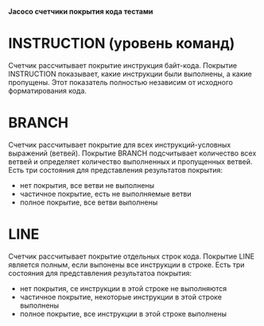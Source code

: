**Jacoco счетчики покрытия кода тестами**

# INSTRUCTION (уровень команд)
Счетчик рассчитывает покрытие инструкция байт-кода. Покрытие INSTRUCTION показывает, какие инструкции были выполнены, а какие пропущены. Этот показатель полностью независим от исходного форматирования кода. 

# BRANCH
Счетчик рассчитывает покрытие для всех инструкций-условных выражений (ветвей). Покрытие BRANCH  подсчитывает количество всех ветвей и определяет количество выполненных и пропущенных ветвей.
Есть три состояния для представления результатов покрытия:
* нет покрытия, все ветви не выполнены
* частичное покрытие, есть не выполняемые ветви
* полное покрытие, все ветви выполнены
 
# LINE
Счетчик рассчитывает покрытие отдельных строк кода. Покрытие LINE является полным, если выпонены все инструкции в строке.
Есть три состояния для представления результатоа покрытия:
* нет покрытия, се инструкции в этой строке не выполняются
* частичное покрытие, некоторые инструкции в этой строке выполнены
* полное покрытие, все инструкции в этой строке выполнены
